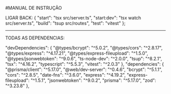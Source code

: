 #MANUAL DE INSTRUÇÃO

LIGAR BACK: 
 {
  "start": "tsx src/server.ts",
  "start:dev": "tsx watch src/server.ts",
  "build": "tsup src/routes",
  "test": "vitest"
};

________________________________________________


TODAS AS DEPENDENCIAS: 

"devDependencies": {
    "@types/bcrypt": "^5.0.2",
    "@types/cors": "^2.8.17",
    "@types/express": "^4.17.21",
    "@types/express-fileupload": "^1.5.0",
    "@types/jsonwebtoken": "^9.0.6",
    "ts-node-dev": "^2.0.0",
    "tsup": "^8.2.1",
    "tsx": "^4.16.2",
    "typescript": "^5.5.3",
    "vitest": "^2.0.3"
  },
  "dependencies": {
    "@prisma/client": "^5.17.0",
    "@web/dev-server": "^0.4.6",
    "bcrypt": "^5.1.1",
    "cors": "^2.8.5",
    "date-fns": "^3.6.0",
    "express": "^4.19.2",
    "express-fileupload": "^1.5.1",
    "jsonwebtoken": "^9.0.2",
    "prisma": "^5.17.0",
    "zod": "^3.23.8"
  },
    
